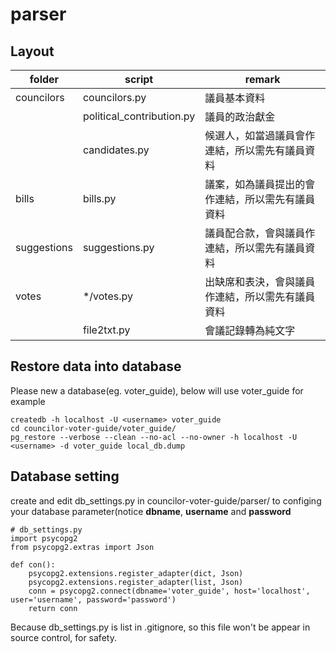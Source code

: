parser
================

## Layout

| folder      | script                     | remark                                           |
|-------------|----------------------------|--------------------------------------------------|
| councilors  | councilors.py              | 議員基本資料                                     |
|             | political\_contribution.py | 議員的政治獻金                                   |
|             | candidates.py              | 候選人，如當過議員會作連結，所以需先有議員資料   |
| bills       | bills.py                   | 議案，如為議員提出的會作連結，所以需先有議員資料 |
| suggestions | suggestions.py             | 議員配合款，會與議員作連結，所以需先有議員資料   |
| votes       | \*/votes.py                | 出缺席和表決，會與議員作連結，所以需先有議員資料 |
|             | file2txt.py                | 會議記錄轉為純文字                               |

## Restore data into database       
Please new a database(eg. voter\_guide), below will use voter\_guide for example
```
createdb -h localhost -U <username> voter_guide
cd councilor-voter-guide/voter_guide/
pg_restore --verbose --clean --no-acl --no-owner -h localhost -U <username> -d voter_guide local_db.dump
```

## Database setting          
create and edit db_settings.py in councilor-voter-guide/parser/ to configing your database parameter(notice **dbname**,
**username** and **password**       
```
# db_settings.py
import psycopg2
from psycopg2.extras import Json

def con():
    psycopg2.extensions.register_adapter(dict, Json)
    psycopg2.extensions.register_adapter(list, Json)
    conn = psycopg2.connect(dbname='voter_guide', host='localhost', user='username', password='password')
    return conn
```
Because db_settings.py is list in .gitignore, so this file won't be appear in source control, for safety.
